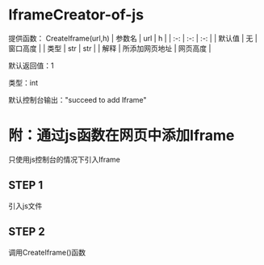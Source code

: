 # IframeCreator-of-js

提供函数：
CreateIframe(url,h)
| 参数名 | url | h |
| :-: | :-: | :-: |
| 默认值 | 无 | 窗口高度 |
| 类型 | str | str |
| 解释 | 所添加网页地址 | 网页高度 |

默认返回值：1

类型：int

默认控制台输出："succeed to add Iframe"


# 附：通过js函数在网页中添加Iframe
只使用js控制台的情况下引入Iframe

## STEP 1
引入js文件

## STEP 2
调用CreateIframe()函数
